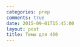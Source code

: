 ```yaml
---
categories: prep
comments: true
date: 2015-09-01T15:45:00
layout: post
title: Темы для 460
---
```


